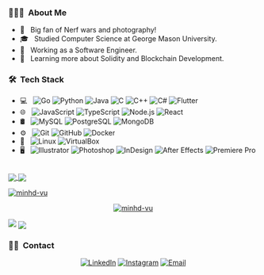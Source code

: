 <h3> 👨🏻‍💻 &nbsp;About Me </h3>

- 🤔 &nbsp; Big fan of Nerf wars and photography!
- 🎓 &nbsp; Studied Computer Science at George Mason University.
- 💼 &nbsp; Working as a Software Engineer.
- 🌱 &nbsp; Learning more about Solidity and Blockchain Development.

<h3> 🛠 &nbsp;Tech Stack</h3>

<!-- search for icons here https://simpleicons.org/ -->

- 💻 &nbsp;
  ![Go](https://img.shields.io/badge/-Go-333333?style=flat&logo=go)
  ![Python](https://img.shields.io/badge/-Python-333333?style=flat&logo=python)
  ![Java](https://img.shields.io/badge/-Java-333333?style=flat&logo=Java)
  ![C](https://img.shields.io/badge/-C-333333?style=flat&logo=C)
  ![C++](https://img.shields.io/badge/-C++-333333?style=flat&logo=C%2B%2B)
  ![C#](https://img.shields.io/badge/-C%23-333333?style=flat&logo=C-sharp)
  ![Flutter](https://img.shields.io/badge/-Flutter-333333?style=flat&logo=flutter)
- 🌐 &nbsp;
  ![JavaScript](https://img.shields.io/badge/-JavaScript-333333?style=flat&logo=javascript)
  ![TypeScript](https://img.shields.io/badge/-TypeScript-333333?style=flat&logo=typescript)
  ![Node.js](https://img.shields.io/badge/-Node.js-333333?style=flat&logo=nodedotjs)
  ![React](https://img.shields.io/badge/-React-333333?style=flat&logo=react)
- 🛢 &nbsp;
  ![MySQL](https://img.shields.io/badge/-MySQL-333333?style=flat&logo=mysql)
  ![PostgreSQL](https://img.shields.io/badge/-PostgreSQL-333333?style=flat&logo=postgresql)
  ![MongoDB](https://img.shields.io/badge/-MongoDB-333333?style=flat&logo=mongodb)
- ⚙️ &nbsp;
  ![Git](https://img.shields.io/badge/-Git-333333?style=flat&logo=git)
  ![GitHub](https://img.shields.io/badge/-GitHub-333333?style=flat&logo=github)
  ![Docker](https://img.shields.io/badge/-Docker-333333?style=flat&logo=docker)
- 🔧 &nbsp;
  ![Linux](https://img.shields.io/badge/-Linux-333333?style=flat&logo=linux)
  ![VirtualBox](https://img.shields.io/badge/-VirtualBox-333333?style=flat&logo=virtualbox)
- 🖥 &nbsp;
  ![Illustrator](https://img.shields.io/badge/-Illustrator-333333?style=flat&logo=adobe-illustrator)
  ![Photoshop](https://img.shields.io/badge/-Photoshop-333333?style=flat&logo=adobe-photoshop)
  ![InDesign](https://img.shields.io/badge/-InDesign-333333?style=flat&logo=adobe-indesign)
  ![After Effects](https://img.shields.io/badge/-After%20Effects-333333?style=flat&logo=adobe-after-effects)
  ![Premiere Pro](https://img.shields.io/badge/-Premiere%20Pro-333333?style=flat&logo=adobe-premiere-pro)

<br/>

<a href="https://github.com/anuraghazra/github-readme-stats">
  <picture>
    <source media="(prefers-color-scheme: dark)" srcset="https://github-readme-stats.vercel.app/api?username=minhd-vu&theme=ayu-mirage&show_icons=true&count_private=true&card_width=400">
    <img align="center" src="https://github-readme-stats.vercel.app/api?username=minhd-vu&theme=buefy&show_icons=true&count_private=true&card_width=400">
  </picture>
  <picture>
    <source media="(prefers-color-scheme: dark)" srcset="https://github-readme-stats.vercel.app/api/top-langs/?username=minhd-vu&theme=ayu-mirage&hide=css,shell,html,shaderlab,tex,dockerfile,cmake&card_width=400&layout=compact&langs_count=10">
    <img align="center" src="https://github-readme-stats.vercel.app/api/top-langs/?username=minhd-vu&theme=buefy&hide=css,shell,html,shaderlab,tex,dockerfile,cmake&card_width=400&layout=compact&langs_count=10">
  </picture>
</a>

<p align="left">
  <a href="https://github.com/ryo-ma/github-profile-trophy">
   <img src="https://github-profile-trophy.vercel.app/?username=minhd-vu" alt="minhd-vu" />
  </a>
</p>

<p align="center">
  <a href="https://github.com/ryo-ma/github-profile-trophy">
   <img src="https://github-profile-trophy.vercel.app/?username=minhd-vu" alt="minhd-vu" />
  </a>
</p>

<picture>
  <source media="(prefers-color-scheme: dark)" srcset="https://github-profile-trophy.vercel.app/?username=minhd-vu&theme=alduin&margin-h=4&margin-w=4&column=4">
  <img src="https://github-profile-trophy.vercel.app/?username=minhd-vu&margin-h=4&margin-w=4&column=4">
</picture>

<a href="https://github.com/ryo-ma/github-profile-trophy">
  <img align="center" src="https://github-readme-streak-stats.herokuapp.com/?user=minhd-vu&" />
</a>

<br/>

<h3> 🤝🏻 &nbsp;Contact </h3>

<p align="center">
<a href="https://www.linkedin.com/in/vudominhd/"><img alt="LinkedIn" src="https://img.shields.io/badge/LinkedIn-Minh%20Vu-blue?style=flat-square&logo=linkedin"></a>
<a href="https://www.instagram.com/minhd_vu/"><img alt="Instagram" src="https://img.shields.io/badge/Instagram-minhd_vu-blue?style=flat-square&logo=instagram"></a>
<a href="mailto:minhd_vu@yahoo.com"><img alt="Email" src="https://img.shields.io/badge/Email-minhd_vu@yahoo.com-blue?style=flat-square&logo=gmail"></a>
</p>

